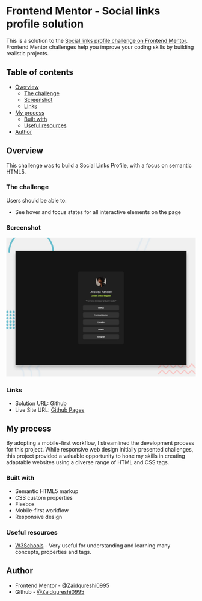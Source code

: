 # Frontend Mentor - Social links profile solution

This is a solution to the [Social links profile challenge on Frontend Mentor](https://www.frontendmentor.io/challenges/social-links-profile-UG32l9m6dQ). Frontend Mentor challenges help you improve your coding skills by building realistic projects.

## Table of contents

- [Overview](#overview)
  - [The challenge](#the-challenge)
  - [Screenshot](#screenshot)
  - [Links](#links)
- [My process](#my-process)
  - [Built with](#built-with)
  - [Useful resources](#useful-resources)
- [Author](#author)

## Overview

This challenge was to build a Social Links Profile, with a focus on semantic HTML5.

### The challenge

Users should be able to:

- See hover and focus states for all interactive elements on the page

### Screenshot

![Design preview for the Social Links profile coding challenge](/design/site-preview.jpg)


### Links

- Solution URL: [Github](https://github.com/Zaidqureshi0995/social-links-profile)
- Live Site URL: [Github Pages](https://your-live-site-url.com)

## My process

By adopting a mobile-first workflow, I streamlined the development process for this project. While responsive web design initially presented challenges, this project provided a valuable opportunity to hone my skills in creating adaptable websites using a diverse range of HTML and CSS tags.

### Built with

- Semantic HTML5 markup
- CSS custom properties
- Flexbox
- Mobile-first workflow
- Responsive design

### Useful resources

- [W3Schools](https://www.w3schools.com/css/default.asp) - Very useful for understanding and learning many concepts, properties and tags.

## Author

- Frontend Mentor - [@Zaidqureshi0995](https://www.frontendmentor.io/profile/Zaidqureshi0995)
- Github - [@Zaidqureshi0995](https://github.com/Zaidqureshi0995)
